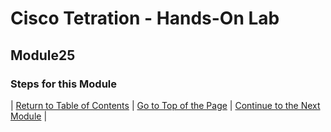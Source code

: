 # Cisco Tetration - Hands-On Lab
  
## Module25
  

### Steps for this Module  


  

| [Return to Table of Contents](https://onstakinc.github.io/cisco-tetration-hol/labguide/) | [Go to Top of the Page](https://onstakinc.github.io/cisco-tetration-hol/labguide/module25/) | [Continue to the Next Module](https://onstakinc.github.io/cisco-tetration-hol/labguide/module26/) |